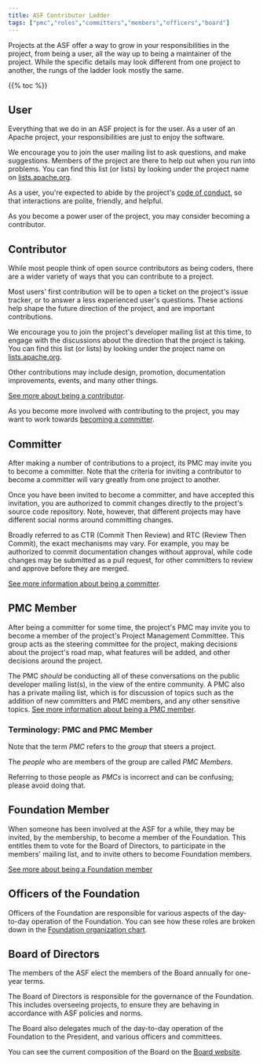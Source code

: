 ```yaml
---
title: ASF Contributor Ladder
tags: ["pmc","roles","committers","members","officers","board"]
---
```


Projects at the ASF offer a way to grow in your responsibilities in the
project, from being a user, all the way up to being a maintainer of the
project. While the specific details may look different from one project
to another, the rungs of the ladder look mostly the same.

{{% toc %}}

## User

Everything that we do in an ASF project is for the user. As a user of an
Apache project, your responsibilities are just to enjoy the software.

We encourage you to join the user mailing list to ask questions, and
make suggestions. Members of the project are there to help out when you
run into problems. You can find this list (or lists) by looking under the
project name on [lists.apache.org](https://lists.apache.org).

As a user, you're expected to abide by the project's [code of
conduct](https://www.apache.org/foundation/policies/conduct), so that
interactions are polite, friendly, and helpful.

As you become a power user of the project, you may consider becoming a
contributor.

## Contributor

While most people think of open source contributors as being coders,
there are a wider variety of ways that you can contribute to a project.

Most users' first contribution will be to open a ticket on the project's
issue tracker, or to answer a less experienced user's questions. These
actions help shape the future direction of the project, and are
important contributions.

We encourage you to join the project's developer mailing list at this
time, to engage with the discussions about the direction that the project
is taking. You can find this list (or lists) by looking under the
project name on [lists.apache.org](https://lists.apache.org).

Other contributions may include design, promotion, documentation
improvements, events, and many other things.

[See more about being a contributor](/contributors/).

As you become more involved with contributing to the project, you may
want to work towards [becoming a
committer](/contributors/becomingacommitter.html).

## Committer

After making a number of contributions to a project, its PMC may invite you
to become a committer. Note that the criteria for inviting a contributor
to become a committer will vary greatly from one project to another.

Once you have been invited to become a committer, and have accepted this
invitation, you are authorized to commit changes directly to the
project's source code repository. Note, however, that different projects
may have different social norms around committing changes.

Broadly referred to as CTR (Commit Then Review) and RTC (Review Then
Commit), the exact mechanisms may vary. For example, you may be
authorized to commit documentation changes without approval, while code
changes may be submitted as a pull request, for other committers to
review and approve before they are merged.

[See more information about being a committer](/committers/).

## PMC Member

After being a committer for some time, the project's PMC may invite you to become a member
of the project's Project Management Committee. This group acts as the
steering committee for the project, making decisions about the project's
road map, what features will be added, and other decisions around the
project.

The PMC *should* be conducting all of these conversations on the public
developer mailing list(s), in the view of the entire community. A PMC
also has a private mailing list, which is for discussion of topics such
as the addition of new committers and PMC members, and any other
sensitive topics.
[See more information about being a PMC member](/pmc/).

### Terminology: PMC and PMC Member

Note that the term _PMC_ refers to the _group_ that steers a project.

The _people_ who are members of the group are called _PMC Members_.

Referring to those people as _PMCs_ is incorrect and can be confusing;
please avoid doing that.

## Foundation Member

When someone has been involved at the ASF for a while, they may be
invited, by the membership, to become a member of the Foundation. This entitles them to vote
for the Board of Directors, to participate in the members' mailing list,
and to invite others to become Foundation members.

[See more about being a Foundation 
member](https://apache.org/foundation/governance/members.html)

## Officers of the Foundation

Officers of the Foundation are responsible for various aspects of the
day-to-day operation of the Foundation. You can see how these roles are
broken down in the [Foundation organization
chart](https://whimsy.apache.org/foundation/orgchart/board).

## Board of Directors

The members of the ASF elect the members of the Board annually for 
one-year terms.

The Board of Directors is responsible for the governance of the
Foundation. This includes overseeing projects, to ensure they are
behaving in accordance with ASF policies and norms.

The Board also delegates much of the day-to-day operation of the
Foundation to the President, and various officers and committees.

You can see the current composition of the Board on the [Board
website](https://apache.org/foundation/board/).

